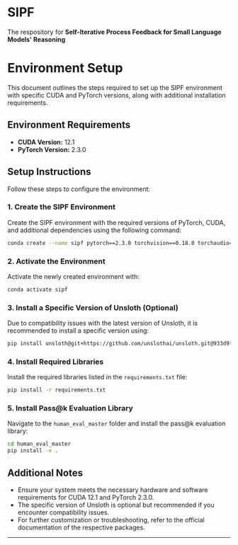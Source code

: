 # SIPF
The respository for **Self-Iterative Process Feedback for Small Language Models' Reasoning**

# Environment Setup

This document outlines the steps required to set up the SIPF environment with specific CUDA and PyTorch versions, along with additional installation requirements.

## Environment Requirements

- **CUDA Version:** 12.1
- **PyTorch Version:** 2.3.0

## Setup Instructions

Follow these steps to configure the environment:

### 1. Create the SIPF Environment

Create the SIPF environment with the required versions of PyTorch, CUDA, and additional dependencies using the following command:

```bash
conda create --name sipf pytorch==2.3.0 torchvision==0.18.0 torchaudio==2.3.0 pytorch-cuda=12.1 xformers -c pytorch -c nvidia -c xformers
```

### 2. Activate the Environment

Activate the newly created environment with:

```bash
conda activate sipf
```

### 3. Install a Specific Version of Unsloth (Optional)

Due to compatibility issues with the latest version of Unsloth, it is recommended to install a specific version using:

```bash
pip install unsloth@git+https://github.com/unslothai/unsloth.git@933d9fe2cb2459f949ee2250e90a5b610d277ea
```

### 4. Install Required Libraries

Install the required libraries listed in the `requirements.txt` file:

```bash
pip install -r requirements.txt
```

### 5. Install Pass@k Evaluation Library

Navigate to the `human_eval_master` folder and install the pass@k evaluation library:

```bash
cd human_eval_master
pip install -e .
```

## Additional Notes

- Ensure your system meets the necessary hardware and software requirements for CUDA 12.1 and PyTorch 2.3.0.
- The specific version of Unsloth is optional but recommended if you encounter compatibility issues.
- For further customization or troubleshooting, refer to the official documentation of the respective packages.

---